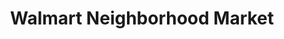 ---
title: "Walmart Neighborhood Market"
url: /ashland/walmart-neighborhood-market/
shop: Supermarkt
---